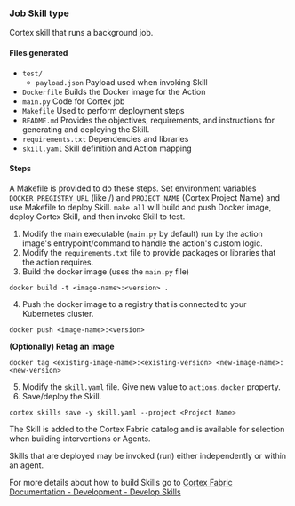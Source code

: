 ### Job Skill type

Cortex skill that runs a background job.

#### Files generated
* `test/`
    * `payload.json` Payload used when invoking Skill
* `Dockerfile` Builds the Docker image for the Action
* `main.py` Code for Cortex job
* `Makefile` Used to perform deployment steps
* `README.md` Provides the objectives, requirements, and instructions for generating and deploying the Skill.
* `requirements.txt` Dependencies and libraries
* `skill.yaml` Skill definition and Action mapping

#### Steps

A Makefile is provided to do these steps. Set environment variables `DOCKER_PREGISTRY_URL` (like <docker-registry-url>/<namespace-org>) and `PROJECT_NAME` (Cortex Project Name) and use Makefile to deploy Skill.
`make all` will build and push Docker image, deploy Cortex Skill, and then invoke Skill to test.

1. Modify the main executable (`main.py` by default) run by the action image's entrypoint/command to handle the action's custom logic.
2. Modify the `requirements.txt` file to provide packages or libraries that the action requires.
3. Build the docker image (uses the `main.py` file)
  ```
  docker build -t <image-name>:<version> .
  ```
4. Push the docker image to a registry that is connected to your Kubernetes cluster.
  ```
  docker push <image-name>:<version>
  ```

**(Optionally) Retag an image**
  ```
  docker tag <existing-image-name>:<existing-version> <new-image-name>:<new-version>
  ```
5. Modify the `skill.yaml` file. Give new value to `actions.docker` property.
6. Save/deploy the Skill.
  ```
  cortex skills save -y skill.yaml --project <Project Name>
  ```

The Skill is added to the Cortex Fabric catalog and is available for selection when building interventions or Agents.

Skills that are deployed may be invoked (run) either independently or within an agent.

For more details about how to build Skills go to [Cortex Fabric Documentation - Development - Develop Skills](https://cognitivescale.github.io/cortex-fabric/docs/build-skills/define-skills)
